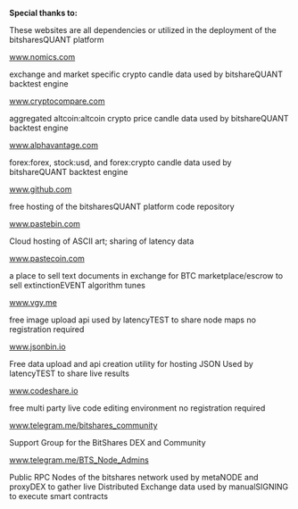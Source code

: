 
**Special thanks to:**


These websites are all dependencies or utilized 
in the deployment of the bitsharesQUANT platform

www.nomics.com

exchange and market specific crypto candle data
used by bitshareQUANT backtest engine

www.cryptocompare.com

aggregated altcoin:altcoin crypto price candle data
used by bitshareQUANT backtest engine

www.alphavantage.com

forex:forex, stock:usd, and forex:crypto candle data
used by bitshareQUANT backtest engine

www.github.com

free hosting of the bitsharesQUANT platform code repository

www.pastebin.com

Cloud hosting of ASCII art; sharing of latency data

www.pastecoin.com

a place to sell text documents in exchange for BTC
marketplace/escrow to sell extinctionEVENT algorithm tunes 

www.vgy.me

free image upload api used by latencyTEST to share node maps
no registration required

www.jsonbin.io

Free data upload and api creation utility for hosting JSON
Used by latencyTEST to share live results

www.codeshare.io

free multi party live code editing environment 
no registration required

www.telegram.me/bitshares_community

Support Group for the BitShares DEX and Community

www.telegram.me/BTS_Node_Admins

Public RPC Nodes of the bitshares network 
used by metaNODE and proxyDEX to gather live Distributed Exchange data
used by manualSIGNING to execute smart contracts
